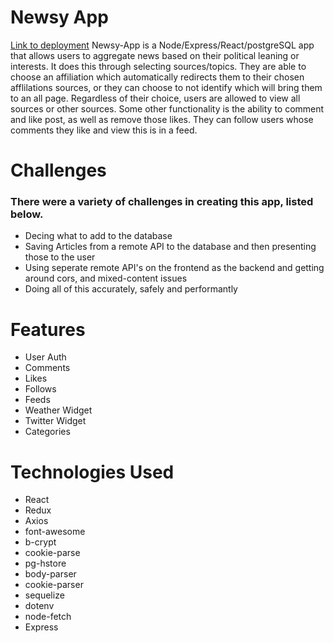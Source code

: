 # Newsy App
[Link to deployment](https://newsy-app.herokuapp.com/)
Newsy-App is a Node/Express/React/postgreSQL app that allows users to aggregate news based on their political leaning or interests.  It does this through selecting sources/topics.  They are able to choose an affiliation which automatically redirects them to their chosen afflilations sources, or they can choose to not identify which will bring them to an all page.  Regardless of their choice, users are allowed to view all sources or other sources.  Some other functionality is the ability to comment and like post, as well as remove those likes.  They can follow users whose comments they like and view this is in a feed. 

# Challenges 
### There were a variety of challenges in creating this app, listed below. 
* Decing what to add to the database
* Saving Articles from a remote API to the database and then presenting those to the user
* Using seperate remote API's on the frontend as the backend and getting around cors, and mixed-content issues
* Doing all of this accurately, safely and performantly


# Features
* User Auth
* Comments
* Likes 
* Follows 
* Feeds 
* Weather Widget
* Twitter Widget 
* Categories

# Technologies Used 
* React
* Redux
* Axios
* font-awesome
* b-crypt
* cookie-parse 
* pg-hstore
* body-parser
* cookie-parser
* sequelize
* dotenv
* node-fetch
* Express
